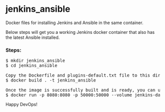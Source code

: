 # jenkins_ansible
Docker files for installing Jenkins and Ansible in the same container.

Below steps will get you a working Jenkins docker container that also has the latest Ansible installed.

### Steps:
<pre>
$ mkdir jenkins_ansible
$ cd jenkins_ansible

Copy the Dockerfile and plugins-default.txt file to this directory. Then run below:
$ docker build . -t jenkins_ansible

Once the image is successfully built and is ready, you can use the below command to start the container.
$ docker run -p 8080:8080 -p 50000:50000 --volume jenkins-data:/var/jenkins_home --volume /var/run/docker.sock:/var/run/docker.sock -d --name jenkins_ansible jenkins_ansible
</pre>

Happy DevOps!
